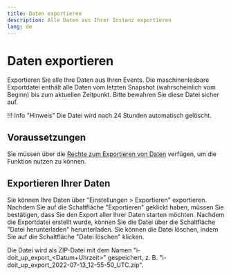 ```yaml
---
title: Daten exportieren
description: Alle Daten aus Ihrer Instanz exportieren
lang: de
---
```


# Daten exportieren

Exportieren Sie alle Ihre Daten aus Ihren Events. Die maschinenlesbare Exportdatei enthält alle Daten vom letzten Snapshot (wahrscheinlich vom Beginn) bis zum aktuellen Zeitpunkt. Bitte bewahren Sie diese Datei sicher auf.

!!! Info "Hinweis"
    Die Datei wird nach 24 Stunden automatisch gelöscht.

## Voraussetzungen

Sie müssen über die [Rechte zum Exportieren von Daten](rights-and-permissions.md) verfügen, um die Funktion nutzen zu können.

## Exportieren Ihrer Daten

Sie können Ihre Daten über "Einstellungen > Exportieren" exportieren. Nachdem Sie auf die Schaltfläche "Exportieren" geklickt haben, müssen Sie bestätigen, dass Sie den Export aller Ihrer Daten starten möchten.
Nachdem die Exportdatei erstellt wurde, können Sie die Datei über die Schaltfläche "Datei herunterladen" herunterladen. Sie können die Datei löschen, indem Sie auf die Schaltfläche "Datei löschen" klicken.

Die Datei wird als ZIP-Datei mit dem Namen "i-doit_up_export_<Datum+Uhrzeit>" gespeichert, z. B. "i-doit_up_export_2022-07-13_12-55-50_UTC.zip".

